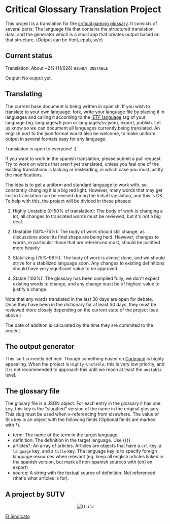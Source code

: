 # Critical Glossary Translation Project

This project is a translation for the [critical gaming
glossary](http://critical-gaming.com/critical-glossary/). It consists of
several parts: The language file that contains the structured
translation data, and the generator which is a small app that creates
output based on that structure. (Output can be html, epub, w/e)

## Current status

Translation: About ~2% (11/626) `HIGHLY UNSTABLE`

Output: No output yet.

## Translating

The current base document is being written in spanish. If you wish to
translate to your own language: fork, write your language file by
placing it in languages and calling it according to the [IETF
language](https://www.iana.org/assignments/language-subtag-registry/language-subtag-registry)
tag of your language.(eg. languages/fr.json or languages/sv.json), 
export, publish. Let us know so we can document all languages currently
being translated. An english port to the json format would also be welcome,
to make uniform output in several formats easy for any language.

Translation is open to everyone! :)

If you want to work in the spanish translation, please submit a pull
request. Try to work on words that aren't yet translated, unless you
feel one of the existing translations is lacking or misleading, in which
case you must justify the modifications.

The idea is to get a uniform and standard language to work with, so
constantly changing it is a big red light. However, many words that
may get lost in translation can be revised during the initial
translation, and this is OK. To help with this, the project will be
divided in these phases:

1. Highly Unstable (0-50% of translation): The body of work is changing a lot,
   all changes to translated words must be reviewed, but it's not a big
   deal.

2. Unstable (50%-75%): The body of work should still change, as
   discussions about its final shape are being held. However, changes to
   words, in particular those that are referenced most, should be
   justified more heavily

3. Stabilizing (75%-99%): The body of work is almost done, and we should
   strive for a stabilized language soon. Any changes to existing
   definitions should have very significant value to be approved.

4. Stable (100%): The glossary has been compiled fully, we don't expect
   existing words to change, and any change must be of highest value to
   justify a change.

Note that any words translated in the last 30 days are open for debate.
Once they have been in the dictionary for at least 30 days, they must be
reviewed more closely depending on the current state of the project (see
above.)

The date of addition is calculated by the time they are commited to the
project.

## The output generator

This isn't currently defined. Though something based on
[Cadmium](https://github.com/escusado/cadmium) is highly appealing. When
the project is `Highly Unstable`, this is very low priority, and it is
not recommended to approach this until we reach at least the `unstable`
level.

## The glossary file

The glosary file is a JSON object. For each entry in the glossary it has
one key, this key is the "slugified" version of the name in the original
glossary. This slug must be used when x-referencing from elsewhere. The
value of this key is an object with the following fields (Optional fields
are marked with †).

* term: The name of the term in the target language.
* definition: The definition in the target language. Use {{}}
* articles†: An array of articles. Articles are objects that have a
  `url` key, a `language` key, and a `title` key. The language key is to
  specify foreign language resources when relevant (eg. keep all english
  articles linked in the spanish version, but mark all non-spanish
  sources with [en] on export)
* source: A string with the textual source of definition. Not
  referenced (that's what articles is for).

## A project by SUTV

<div style="text-align: center"><img src="http://i.imgur.com/2RtA3Av.png" alt="U u U" /></div>

[El Sindicato](http://twitter.com/sndct_org)
